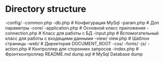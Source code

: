 # Directory structure
-config/
    -common.php
    -db.php # Конфигурация MySql
    -param.php # Доп параметры
-core/
    -application.php # Основной класс приложения
    -connection.php # Класс для работы с БД
    -input.php # Вспомогательный класс для работы с входящими данными
-view/
    view.php # Шаблон страницы
-web/ # Директория DOCUMENT_ROOT
    -css/
    -fonts/
    -js/
    -action.php # Контроллер для сторонних запросов
    -index.php # Фронтконтроллер
README.md
dump.sql # MySql Database dump
